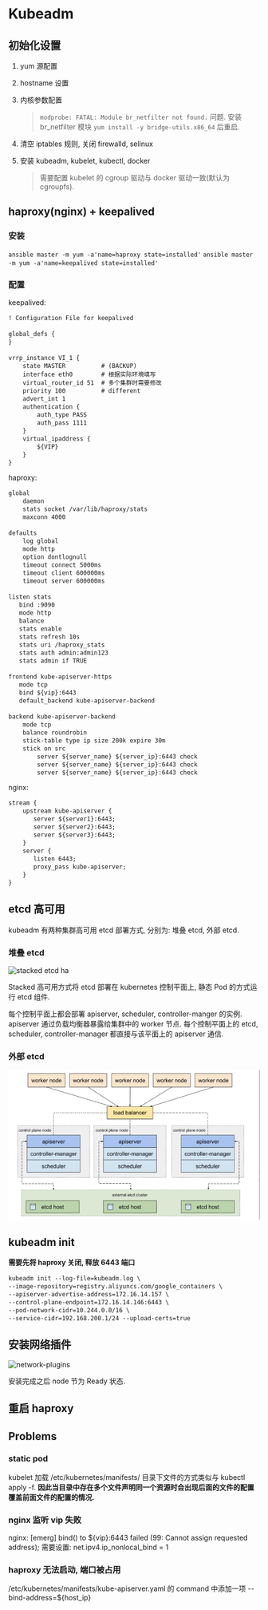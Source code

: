 # Kubeadm

## 初始化设置

1. yum 源配置

2. hostname 设置

3. 内核参数配置
   > `modprobe: FATAL: Module br_netfilter not found.` 问题.
   > 安装 br_netfilter 模块 `yum install -y bridge-utils.x86_64` 后重启.

4. 清空 iptables 规则, 关闭 firewalld, selinux

5. 安装 kubeadm, kubelet, kubectl, docker
   > 需要配置 kubelet 的 cgroup 驱动与 docker 驱动一致(默认为 cgroupfs).

## haproxy(nginx) + keepalived

### 安装

`ansible master -m yum -a'name=haproxy state=installed'`
`ansible master -m yum -a'name=keepalived state=installed'`

### 配置

keepalived:

```shell
! Configuration File for keepalived

global_defs {
}

vrrp_instance VI_1 {
    state MASTER          # (BACKUP)
    interface eth0        # 根据实际环境填写
    virtual_router_id 51  # 多个集群时需要修改
    priority 100          # different
    advert_int 1
    authentication {
        auth_type PASS
        auth_pass 1111
    }
    virtual_ipaddress {
        ${VIP}
    }
}
```

haproxy:

```shell
global
    daemon
    stats socket /var/lib/haproxy/stats
    maxconn 4000

defaults
    log global
    mode http
    option dontlognull
    timeout connect 5000ms
    timeout client 600000ms
    timeout server 600000ms

listen stats
   bind :9090
   mode http
   balance
   stats enable
   stats refresh 10s
   stats uri /haproxy_stats
   stats auth admin:admin123
   stats admin if TRUE

frontend kube-apiserver-https
   mode tcp
   bind ${vip}:6443
   default_backend kube-apiserver-backend

backend kube-apiserver-backend
    mode tcp
    balance roundrobin
    stick-table type ip size 200k expire 30m
    stick on src
        server ${server_name} ${server_ip}:6443 check
        server ${server_name} ${server_ip}:6443 check
        server ${server_name} ${server_ip}:6443 check
```

nginx:

```nginx
stream {
    upstream kube-apiserver {
       server ${server1}:6443;
       server ${server2}:6443;
       server ${server3}:6443;
    }
    server {
       listen 6443;
       proxy_pass kube-apiserver;
    }
}
```

## etcd 高可用

kubeadm 有两种集群高可用 etcd 部署方式, 分别为: 堆叠 etcd, 外部 etcd.

### 堆叠 etcd

![stacked etcd ha](./iamges/ha_stacked.png)

Stacked 高可用方式将 etcd 部署在 kubernetes 控制平面上, 静态 Pod 的方式运行 etcd 组件.

每个控制平面上都会部署 apiserver, scheduler, controller-manger 的实例. apiserver 通过负载均衡器暴露给集群中的 worker 节点.
每个控制平面上的 etcd, scheduler, controller-manager 都直接与该平面上的 apiserver 通信.


### 外部 etcd

![external etcd ha](./images/ha_external.png)

## kubeadm init

**需要先将 haproxy 关闭, 释放 6443 端口**

```shell
kubeadm init --log-file=kubeadm.log \
--image-repository=registry.aliyuncs.com/google_containers \
--apiserver-advertise-address=172.16.14.157 \
--control-plane-endpoint=172.16.14.146:6443 \
--pod-network-cidr=10.244.0.0/16 \
--service-cidr=192.168.200.1/24 --upload-certs=true
```

## 安装网络插件

![network-plugins](https://kubernetes.io/docs/concepts/cluster-administration/networking/)

安装完成之后 node 节为 Ready 状态.

## 重启 haproxy

## Problems

### static pod

kubelet 加载 /etc/kubernetes/manifests/ 目录下文件的方式类似与 kubectl apply -f.
**因此当目录中存在多个文件声明同一个资源时会出现后面的文件的配置覆盖前面文件的配置的情况.**

### nginx 监听 vip 失败

nginx: [emerg] bind() to ${vip}:6443 failed (99: Cannot assign requested address);
需要设置: net.ipv4.ip_nonlocal_bind = 1

### haproxy 无法启动, 端口被占用

/etc/kubernetes/manifests/kube-apiserver.yaml 的 command 中添加一项 --bind-address=${host_ip}